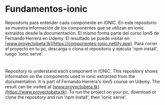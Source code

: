 # Fundamentos-ionic
Repositorio para entender cada componente en IONIC.
En este repositorio se muestra información de los componentes que se utilizan en ionic extraídos desde la documentación. 
El mismo forma parte del curso Ioni5 de Fernando Herrera en Udemy.
El resultado se puede visitar en [www.proyectobeta.tk](https://componentes-ionic.netlify.app).
Para correr el proyecto en tu pc, descarga o clona el repositorio y ejecuta 'npm install', luego 'ionic serve'.





#
Repository to understand each component in IONIC.
This repository shows information on the components used in ionic extracted from the documentation.
It is part of Fernando Herrera's Ioni5 course on Udemy.
The result can be visited at [www.proyectobeta.tk](https://www.proyectobeta.tk).
To run the project on your pc, download or clone the repository and run 'npm install', then 'ionic serve'.
